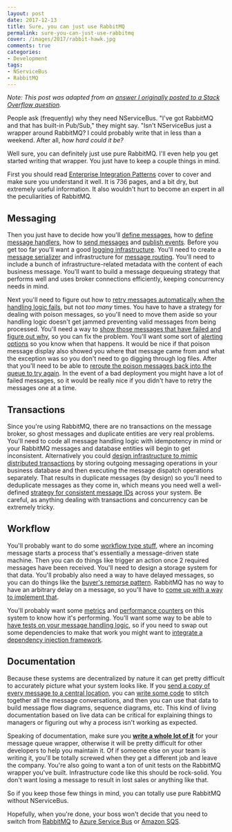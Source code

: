 ```yaml
---
layout: post
date: 2017-12-13
title: Sure, you can just use RabbitMQ
permalink: sure-you-can-just-use-rabbitmq
cover: /images/2017/rabbit-hawk.jpg
comments: true
categories:
- Development
tags:
- NServiceBus
- RabbitMQ
---
```


<i>Note: This post was adapted from an <a rel="canonical" href="https://stackoverflow.com/questions/47060893/what-are-advantages-of-using-nservicebus-rabbitmq-against-pure-rabbitmq">answer I originally posted to a Stack Overflow question</a>.</i>

People ask (frequently) why they need NServiceBus. "I've got RabbitMQ and that has built-in Pub/Sub," they might say. "Isn't NServiceBus just a wrapper around RabbitMQ? I could probably write that in less than a weekend. After all, *how hard could it be?*

Well sure, you can definitely just use pure RabbitMQ. I'll even help you get started writing that wrapper. You just have to keep a couple things in mind.

<!-- more -->

First you should read [Enterprise Integration Patterns](https://www.amazon.com/dp/0321200683/) cover to cover and make sure you understand it well. It is 736 pages, and a bit dry, but extremely useful information. It also wouldn't hurt to become an expert in all the peculiarities of RabbitMQ.

## Messaging

Then you just have to decide how you'll [define messages](https://docs.particular.net/nservicebus/messaging/messages-events-commands), how to [define message handlers](https://docs.particular.net/nservicebus/handlers/), how to [send messages](https://docs.particular.net/nservicebus/messaging/send-a-message) and [publish events](https://docs.particular.net/nservicebus/messaging/publish-subscribe/). Before you get too far you'll want a good [logging infrastructure](https://docs.particular.net/nservicebus/logging/). You'll need to create a [message serializer](https://docs.particular.net/nservicebus/serialization/) and infrastructure for [message routing](https://docs.particular.net/nservicebus/messaging/routing). You'll need to include a bunch of infrastructure-related metadata with the content of each business message. You'll want to build a message dequeuing strategy that performs well and uses broker connections efficiently, keeping concurrency needs in mind.

Next you'll need to figure out how to [retry messages automatically when the handling logic fails](https://docs.particular.net/nservicebus/recoverability/), but not *too many* times. You have to have a strategy for dealing with poison messages, so you'll need to move them aside so your handling logic doesn't get jammed preventing valid messages from being processed. You'll need a way to [show those messages that have failed and figure out why](https://docs.particular.net/servicepulse/), so you can fix the problem. You'll want some sort of [alerting options](https://docs.particular.net/servicecontrol/contracts) so you know when that happens. It would be nice if that poison message display also showed you where that message came from and what the exception was so you don't need to go digging through log files. After that you'll need to be able to [reroute the poison messages back into the queue to try again](https://docs.particular.net/tutorials/message-replay/). In the event of a bad deployment you might have a lot of failed messages, so it would be really nice if you didn't have to retry the messages one at a time.

## Transactions

Since you're using RabbitMQ, there are no transactions on the message broker, so ghost messages and duplicate entities are very real problems. You'll need to code all message handling logic with idempotency in mind or your RabbitMQ messages and database entities will begin to get inconsistent. Alternatively you could [design infrastructure to mimic distributed transactions](https://docs.particular.net/nservicebus/outbox/) by storing outgoing messaging operations in your business database and then executing the message dispatch operations separately. That results in duplicate messages (by design) so you'll need to deduplicate messages as they come in, which means you need well a well-defined [strategy for consistent message IDs](https://docs.particular.net/transports/rabbitmq/message-id-strategy) across your system. Be careful, as anything dealing with transactions and concurrency can be extremely tricky.

## Workflow

You'll probably want to do some [workflow type stuff](https://docs.particular.net/nservicebus/sagas/), where an incoming message starts a process that's essentially a message-driven state machine. Then you can do things like trigger an action once 2 required messages have been received. You'll need to design a storage system for that data. You'll probably also need a way to have delayed messages, so you can do things like the [buyer's remorse pattern](/2015/06/how-to-build-gmails-undo-send-feature/). RabbitMQ has no way to have an arbitrary delay on a message, so you'll have to [come up with a way to implement that](https://docs.particular.net/transports/rabbitmq/delayed-delivery).

You'll probably want some [metrics](https://docs.particular.net/nservicebus/operations/metrics) and [performance counters](https://docs.particular.net/nservicebus/operations/performance-counters) on this system to know how it's performing. You'll want some way to be able to [have tests on your message handling logic](https://docs.particular.net/nservicebus/testing/), so if you need to swap out some dependencies to make that work you might want to [integrate a dependency injection framework](https://docs.particular.net/nservicebus/dependency-injection/).

## Documentation

Because these systems are decentralized by nature it can get pretty difficult to accurately picture what your system looks like. If you [send a copy of every message to a central location](https://docs.particular.net/nservicebus/operations/auditing), you can [write some code](https://docs.particular.net/servicecontrol/) to stitch together all the message conversations, and then you can use that data to build message flow diagrams, sequence diagrams, etc. This kind of living documentation based on live data can be critical for explaining things to managers or figuring out why a process isn't working as expected.

Speaking of documentation, make sure you [**write a whole lot of it**](https://docs.particular.net/nservicebus/) for your message queue wrapper, otherwise it will be pretty difficult for other developers to help you maintain it. Of if someone else on your team is writing it, you'll be totally screwed when they get a different job and leave the company. You're also going to want a ton of unit tests on the RabbitMQ wrapper you've built. Infrastructure code like this should be rock-solid. You don't want losing a message to result in lost sales or anything like that.

So if you keep those few things in mind, you can totally use pure RabbitMQ without NServiceBus.

Hopefully, when you're done, your boss won't decide that you need to switch from [RabbitMQ](https://docs.particular.net/transports/rabbitmq/) to [Azure Service Bus](https://docs.particular.net/transports/azure-service-bus/) or [Amazon SQS](https://docs.particular.net/transports/sqs/).
